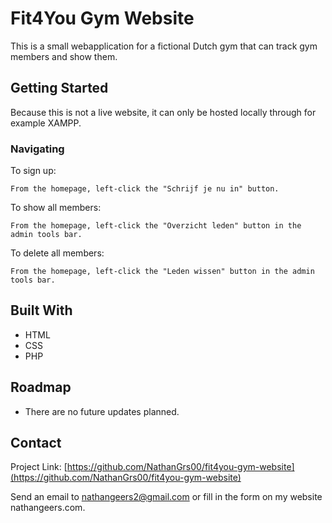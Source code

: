 # Fit4You Gym Website

This is a small webapplication for a fictional Dutch gym that can track gym members and show them.

## Getting Started

Because this is not a live website, it can only be hosted locally through for example XAMPP.

### Navigating

To sign up:

    From the homepage, left-click the "Schrijf je nu in" button.
    
To show all members:
    
    From the homepage, left-click the "Overzicht leden" button in the admin tools bar.
    
To delete all members:
    
    From the homepage, left-click the "Leden wissen" button in the admin tools bar.
    

## Built With

* HTML
* CSS
* PHP

## Roadmap

- There are no future updates planned.

## Contact

Project Link: [https://github.com/NathanGrs00/fit4you-gym-website](https://github.com/NathanGrs00/fit4you-gym-website)

Send an email to nathangeers2@gmail.com or fill in the form on my website nathangeers.com.
